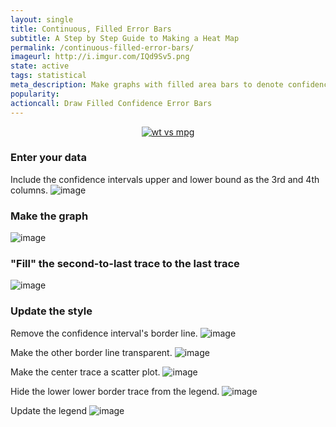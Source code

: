 ```yaml
---
layout: single
title: Continuous, Filled Error Bars
subtitle: A Step by Step Guide to Making a Heat Map
permalink: /continuous-filled-error-bars/
imageurl: http://i.imgur.com/IQd9Sv5.png
state: active
tags: statistical
meta_description: Make graphs with filled area bars to denote confidence intervals. Plotly is the easiest way to graph your data online.
popularity:
actioncall: Draw Filled Confidence Error Bars
---
```


<div>
    <a href="https://plot.ly/~TestBot/20387/" target="_blank" title="wt vs mpg" style="display: block; text-align: center;"><img src="https://plot.ly/~TestBot/20387.png" alt="wt vs mpg" style="max-width: 100%;"  onerror="this.onerror=null;this.src='https://plot.ly/404.png';" /></a>
    <script data-plotly="TestBot:20387" src="https://plot.ly/embed.js" async></script>
</div>

### Enter your data
Include the confidence intervals upper and lower bound as the 3rd and 4th columns.
![image](https://cloud.githubusercontent.com/assets/1280389/7815735/3be3d9fc-0398-11e5-9fff-01ce6c16f2fd.png)

### Make the graph
![image](https://cloud.githubusercontent.com/assets/1280389/7815746/4ee7b1b8-0398-11e5-83fc-5856e6f6f76b.png)

### "Fill" the second-to-last trace to the last trace
![image](https://cloud.githubusercontent.com/assets/1280389/7815806/a143dc02-0398-11e5-938b-a774c2be0fc1.png)

### Update the style
Remove the confidence interval's border line.
![image](https://cloud.githubusercontent.com/assets/1280389/7815849/eb370654-0398-11e5-9d0e-863c0e6be5b4.png)

Make the other border line transparent.
![image](https://cloud.githubusercontent.com/assets/1280389/7815886/1fa1a458-0399-11e5-8883-a749e36b722a.png)

Make the center trace a scatter plot.
![image](https://cloud.githubusercontent.com/assets/1280389/7815922/5aa089fc-0399-11e5-8928-e15bcf2a4797.png)

Hide the lower lower border trace from the legend.
![image](https://cloud.githubusercontent.com/assets/1280389/7816051/10c9579a-039a-11e5-9bdd-6d97b699ceeb.png)

Update the legend
![image](https://cloud.githubusercontent.com/assets/1280389/7816069/2747f4d6-039a-11e5-9959-03b7cc012de7.png)
